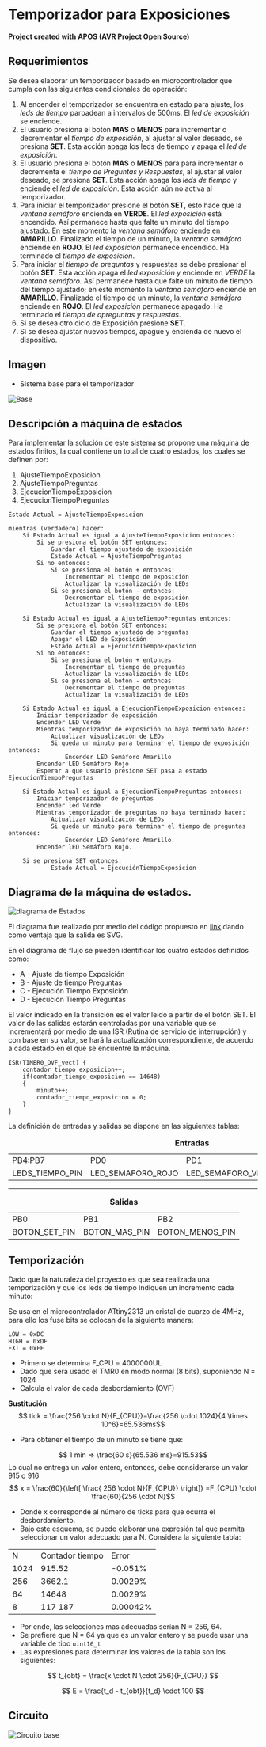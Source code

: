 
# Temporizador para Exposiciones 

**Project created with APOS (AVR Project Open Source)**


## Requerimientos

Se desea elaborar un temporizador basado en microcontrolador que cumpla con las siguientes condicionales de operación:

1. Al encender el temporizador se encuentra en estado para ajuste, los *leds de tiempo* parpadean a intervalos de 500ms. El *led de exposición* se enciende.
2.  El usuario presiona el botón **MAS** o **MENOS** para incrementar o decrementar el *tiempo de exposición*, al ajustar al valor deseado, se presiona **SET**. Esta acción apaga los leds de tiempo y apaga el *led de exposición*.
3.  El usuario presiona el botón **MAS** o **MENOS** para para incrementar o decrementa el *tiempo de Preguntas y Respuestas*, al ajustar al valor deseado, se presiona **SET**. Esta acción apaga los *leds de tiempo* y enciende el *led de exposición*. Esta acción aún no activa al temporizador.
4.  Para iniciar el temporizador presione el botón **SET**, esto hace que la *ventana semáforo* encienda en **VERDE**. El *led exposición* está encendido. Así permanece hasta que falte un minuto del tiempo ajustado. En este momento la *ventana semáforo* enciende en **AMARILLO**. Finalizado el tiempo de un minuto, la *ventana semáforo* enciende en **ROJO**. El *led exposición* permanece encendido. Ha terminado el *tiempo de exposición*.
5.  Para iniciar el *tiempo de preguntas* y respuestas se debe presionar el botón **SET**. Esta acción apaga el *led exposición* y enciende en *VERDE* la *ventana semáforo*. Así permanece hasta que falte un minuto de tiempo del tiempo ajustado; en este momento la *ventana semáforo* enciende en **AMARILLO**. Finalizado el tiempo de un minuto, la *ventana semáforo* enciende en **ROJO**. El *led exposición* permanece apagado. Ha terminado el *tiempo de apreguntas y respuestas*.
6.  Si se desea otro ciclo de Exposición presione **SET**.
7.  Sí se desea ajustar nuevos tiempos, apague y encienda de nuevo el dispositivo.

## Imagen
* Sistema base para el temporizador

![Base](img/g9040.png)

## Descripción a máquina de estados

Para implementar la solución de este sistema se propone una máquina de estados finitos, la cual contiene un total de cuatro estados, los cuales se definen por:
1. AjusteTiempoExposicion
2. AjusteTiempoPreguntas
3. EjecucionTiempoExposicion
4. EjecucionTiempoPreguntas
```
Estado Actual = AjusteTiempoExposicion

mientras (verdadero) hacer:
    Si Estado Actual es igual a AjusteTiempoExposicion entonces:
        Si se presiona el botón SET entonces:
            Guardar el tiempo ajustado de exposición
            Estado Actual = AjusteTiempoPreguntas
        Si no entonces:
            Si se presiona el botón + entonces:
                Incrementar el tiempo de exposición
                Actualizar la visualización de LEDs
            Si se presiona el botón - entonces:
                Decrementar el tiempo de exposición
                Actualizar la visualización de LEDs
                
    Si Estado Actual es igual a AjusteTiempoPreguntas entonces:
        Si se presiona el botón SET entonces:
            Guardar el tiempo ajustado de preguntas
            Apagar el LED de Exposición
            Estado Actual = EjecucionTiempoExposicion
        Si no entonces:
            Si se presiona el botón + entonces:
                Incrementar el tiempo de preguntas
                Actualizar la visualización de LEDs
            Si se presiona el botón - entonces:
                Decrementar el tiempo de preguntas
                Actualizar la visualización de LEDs
                
    Si Estado Actual es igual a EjecucionTiempoExposicion entonces:
        Iniciar temporizador de exposición
        Encender LED Verde
        Mientras temporizador de exposición no haya terminado hacer:
            Actualizar visualización de LEDs
            Si queda un minuto para terminar el tiempo de exposición entonces:
                Encender LED Semáforo Amarillo
        Encender LED Semáforo Rojo
        Esperar a que usuario presione SET pasa a estado EjecucionTiempoPreguntas
        
    Si Estado Actual es igual a EjecucionTiempoPreguntas entonces:
        Iniciar temporizador de preguntas
        Encender led Verde
        Mientras temporizador de preguntas no haya terminado hacer:
            Actualizar visualización de LEDs
            Si queda un minuto para terminar el tiempo de preguntas entonces:
                Encender LED Semáforo Amarillo.
        Encender lED Semáforo Rojo.
    
    Si se presiona SET entonces:
    		Estado Actual = EjecuciónTiempoExposicion

```

## Diagrama de la máquina de estados.

![diagrama de Estados](img/Digraph.gv.svg)

El diagrama fue realizado por medio del código propuesto en [link](https://foro.elhacker.net/scripting/python_diagramacion_de_una_maquina_de_estados_fintios_fsm-t449594.0.html) dando como ventaja que la salida es SVG.

En el diagrama de flujo se pueden identificar los cuatro estados definidos como:

* A - Ajuste de tiempo Exposición
* B - Ajuste de tiempo Preguntas
* C - Ejecución Tiempo Exposición
* D - Ejecución Tiempo Preguntas

El valor indicado en la transición es el valor leído a partir de el botón SET. 
El valor de las salidas estarán controladas por una variable que se incrementará por medio de una ISR (Rutina de servicio de interrupción) y con base en su valor, se hará la actualización correspondiente, de acuerdo a cada estado en el que se encuentre la máquina.

```
ISR(TIMER0_OVF_vect) {
	contador_tiempo_exposicion++;
	if(contador_tiempo_exposicion == 14648)
	{
		minuto++;
		contador_tiempo_exposicion = 0;
	}
}
```

La definición de entradas y salidas se dispone en las siguientes tablas:

<table class = "default">
	<caption>
		<b>Entradas</b>
	</caption>
	<tr>
		<td>PB4:PB7</td>
		<td>PD0</td>
		<td>PD1</td>
		<td>PD2</td>
	</tr>
	<tr>
		<td>LEDS_TIEMPO_PIN</td>
		<td>LED_SEMAFORO_ROJO</td>
		<td>LED_SEMAFORO_VERDE</td>
		<td>LED_SEMAFORO_AZUL</td>
	</tr>
</table>

--------------------------------------------------------

<table class = "default">
	<caption>
		<b>Salidas</b>
	</caption>
	<tr>
		<td>PB0</td>
		<td>PB1</td>
		<td>PB2</td>
	</tr>
	<tr>
		<td>BOTON_SET_PIN</td>
		<td>BOTON_MAS_PIN</td>
		<td>BOTON_MENOS_PIN</td>
	</tr>
</table>

## Temporización

Dado que la naturaleza del proyecto es que sea realizada una temporización y que los leds de tiempo indiquen un incremento cada minuto:


Se usa en el microcontrolador ATtiny2313 un cristal de cuarzo de 4MHz, para ello los fuse bits se colocan de la siguiente manera:

```
LOW = 0xDC
HIGH = 0xDF
EXT = 0xFF
```

* Primero se determina F_CPU = 4000000UL
* Dado que será usado el TMR0 en modo normal (8 bits), suponiendo N = 1024
* Calcula el valor de cada desbordamiento (OVF)

**Sustitución**
$$ tick = \frac{256 \cdot N}{F_{CPU}}=\frac{256 \cdot 1024}{4 \times 10^6}=65.536ms$$

* Para obtener el tiempo de un minuto se tiene que:

$$ 1 min => \frac{60 s}{65.536 ms}=915.53$$
Lo cual no entrega un valor entero, entonces, debe considerarse un valor 915 o 916
$$ x = \frac{60}{\left[ \frac{ 256 \cdot N}{F_{CPU}} \right]} =F_{CPU} \cdot \frac{60}{256 \cdot N}$$
 


* Donde x corresponde al número de ticks para que ocurra el desbordamiento.
* Bajo este esquema, se puede elaborar una expresión tal que permita seleccionar un valor adecuado para N. Considera la siguiente tabla:

<table class="default">
  <tr>
    <td>N</td>
    <td>Contador tiempo</td>
    <td>Error</td>
  </tr>
  <tr>
  	<td>1024</td>
    <td>915.52</td>
    <td>-0.051%</td>
  </tr>
    <tr>
    <td>256</td>
    <td>3662.1</td>
    <td>0.0029%</td>
  </tr>
    <tr>
    <td>64</td>
    <td>14648</td>
    <td>0.0029%</td>
  </tr>
    <tr>
    <td>8</td>
    <td>117 187</td>
    <td>0.00042%</td>
  </tr>
</table>

* Por ende, las selecciones mas adecuadas serían N = 256, 64.
* Se prefiere que N = 64 ya que es un valor entero y se puede usar una variable de tipo `uint16_t`
* Las expresiones para determinar los valores de la tabla son los siguientes:

$$ t_{obt} = \frac{x \cdot N \cdot 256}{F_{CPU}} $$

$$ E = \frac{t_d - t_{obt}}{t_d} \cdot 100 $$

## Circuito

![Circuito base](img/xtal.svg)
